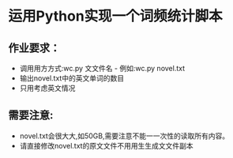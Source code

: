# 运用Python实现一个词频统计脚本
## 作业要求：
* 调用用方方式:wc.py 文文件名 - 例如:wc.py novel.txt
* 输出novel.txt中的英文单词的数目
* 只用考虑英文情况
## 需要注意:
* novel.txt会很大大,如50GB,需要注意不能一一次性的读取所有内容。
* 请直接修改novel.txt的原文文件不用用生生成文文件副本
